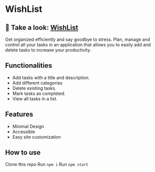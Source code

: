 # WishList

## 🔗 Take a look: [WishList](https://5pamm3r.github.io/wish-list/ "WishList")

Get organized efficiently and say goodbye to stress. Plan, manage and control all your tasks in an application that allows you to easily add and delete tasks to increase your productivity.

## Functionalities
- Add tasks with a title and description.
- Add different categories
- Delete existing tasks.
- Mark tasks as completed.
- View all tasks in a list.


## Features
- Minimal Design
- Accessible
- Easy site customization

## How to use
Clone this repo
Run `npm i`
Run `npm start`